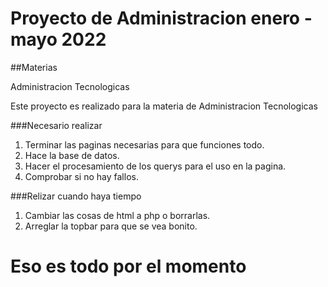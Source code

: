 # Proyecto de Administracion enero - mayo 2022

##Materias

Administracion Tecnologicas

Este proyecto es realizado para la materia de Administracion Tecnologicas


###Necesario realizar
1. Terminar las paginas necesarias para que funciones todo.
2. Hace la base de datos.
3. Hacer el procesamiento de los querys para el uso en la pagina.
4. Comprobar si no hay fallos.

###Relizar cuando haya tiempo
1. Cambiar las cosas de html a php o borrarlas.
2. Arreglar la topbar para que se vea bonito.


# Eso es todo por el momento 
